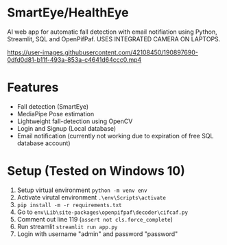 # SmartEye/HealthEye

AI web app for automatic fall detection with email notifiation using Python, Streamlit, SQL and OpenPifPaf. USES INTEGRATED CAMERA ON LAPTOPS.

https://user-images.githubusercontent.com/42108450/190897690-0dfd0d81-b11f-493a-853a-c4641d64ccc0.mp4

# Features

- Fall detection (SmartEye)
- MediaPipe Pose estimation
- Lightweight fall-detection using OpenCV
- Login and Signup (Local database)
- Email notification (currently not working due to expiration of free SQL database account)

# Setup (Tested on Windows 10)

1. Setup virtual environment `python -m venv env`
2. Activate virutal environment `.\env\Scripts\activate`
3. `pip install -m -r requirements.txt`
4. Go to `env\Lib\site-packages\openpifpaf\decoder\cifcaf.py`
5. Comment out line 119 (`assert not cls.force_complete`)
6. Run streamlit `streamlit run app.py`
7. Login with username "admin" and password "password"
